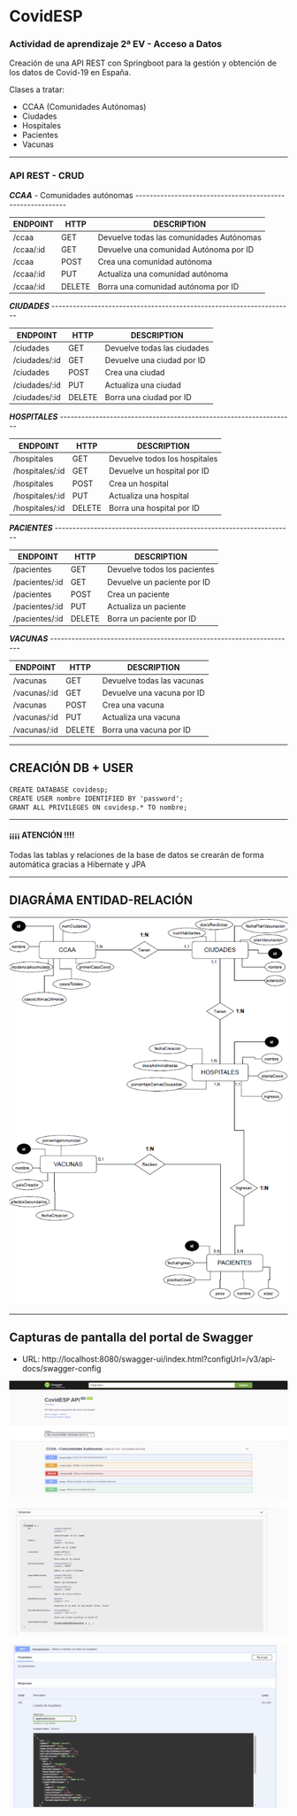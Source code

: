 # CovidESP
### Actividad de aprendizaje 2ª EV - Acceso a Datos
Creación de una API REST con Springboot para la gestión y obtención de los datos de 
Covid-19 en España.

Clases a tratar:

- CCAA (Comunidades Autónomas)
- Ciudades
- Hospitales
- Pacientes
- Vacunas


---

### API REST - CRUD

***CCAA*** - Comunidades autónomas ---------------------------------------------------------- 

| ENDPOINT | HTTP | DESCRIPTION |
| --- | --- | --- | 
| /ccaa | GET | Devuelve todas las comunidades Autónomas |
| /ccaa/:id | GET | Devuelve una comunidad Autónoma por ID |
| /ccaa | POST | Crea una comunidad autónoma |
| /ccaa/:id | PUT | Actualiza una comunidad autónoma | 
| /ccaa/:id | DELETE | Borra una comunidad autónoma por ID | 


***CIUDADES*** --------------------------------------------------------------------

| ENDPOINT | HTTP | DESCRIPTION |
| --- | --- | --- | 
| /ciudades | GET | Devuelve todas las ciudades |
| /ciudades/:id | GET | Devuelve una ciudad por ID |
| /ciudades | POST | Crea una ciudad |
| /ciudades/:id | PUT | Actualiza una ciudad | 
| /ciudades/:id | DELETE | Borra una ciudad por ID| 



***HOSPITALES*** ------------------------------------------------------------------

| ENDPOINT | HTTP | DESCRIPTION |
| --- | --- | --- | 
| /hospitales | GET | Devuelve todos los hospitales |
| /hospitales/:id | GET | Devuelve un hospital por ID |
| /hospitales | POST | Crea un hospital |
| /hospitales/:id | PUT | Actualiza una hospital | 
| /hospitales/:id | DELETE | Borra una hospital por ID | 



***PACIENTES*** -------------------------------------------------------------------

| ENDPOINT | HTTP | DESCRIPTION |
| --- | --- | --- | 
| /pacientes | GET | Devuelve todos los pacientes |
| /pacientes/:id | GET | Devuelve un paciente por ID |
| /pacientes | POST | Crea un paciente |
| /pacientes/:id | PUT | Actualiza un paciente | 
| /pacientes/:id | DELETE | Borra un paciente por ID | 



***VACUNAS*** ---------------------------------------------------------------------

| ENDPOINT | HTTP | DESCRIPTION |
| --- | --- | --- | 
| /vacunas | GET | Devuelve todas las vacunas |
| /vacunas/:id | GET | Devuelve una vacuna por ID |
| /vacunas | POST | Crea una vacuna |
| /vacunas/:id | PUT | Actualiza una vacuna | 
| /vacunas/:id | DELETE | Borra una vacuna por ID | 

---

## CREACIÓN DB + USER

~~~
CREATE DATABASE covidesp;
CREATE USER nombre IDENTIFIED BY 'password';
GRANT ALL PRIVILEGES ON covidesp.* TO nombre;
~~~
---
#### ¡¡¡¡ ATENCIÓN !!!!
Todas las tablas y relaciones de la base de datos se crearán de forma automática 
gracias a Hibernate y JPA

---

## DIAGRÁMA ENTIDAD-RELACIÓN

![img_1.png](img_1.png)

---


## Capturas de pantalla del portal de Swagger

- URL: http://localhost:8080/swagger-ui/index.html?configUrl=/v3/api-docs/swagger-config

![img.png](img.png)

![img_3.png](img_3.png)

![img_4.png](img_4.png)
